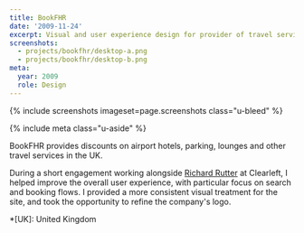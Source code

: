 ```yaml
---
title: BookFHR
date: '2009-11-24'
excerpt: Visual and user experience design for provider of travel services
screenshots:
  - projects/bookfhr/desktop-a.png
  - projects/bookfhr/desktop-b.png
meta:
  year: 2009
  role: Design
---
```

{% include screenshots
  imageset=page.screenshots
  class="u-bleed"
%}

{% include meta
  class="u-aside"
%}

BookFHR provides discounts on airport hotels, parking, lounges and other travel services in the UK.

During a short engagement working alongside [Richard Rutter][1] at Clearleft, I helped improve the overall user experience, with particular focus on search and booking flows. I provided a more consistent visual treatment for the site, and took the opportunity to refine the company's logo.

[1]: http://clearleft.com/is/richard-rutter/

*[UK]: United Kingdom
